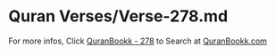 # Quran Verses/Verse-278.md 

For more infos, Click [QuranBookk - 278](https://www.quranbookk.com/quran/search?q=278) to Search at [QuranBookk.com](http://quranbookk.com/)